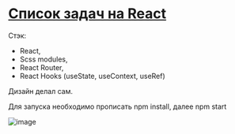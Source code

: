 # [Список задач на React](https://ivandnlv.github.io/reactToDo/)

Стэк: 
* React, 
* Scss modules,
* React Router,
* React Hooks (useState, useContext, useRef)

Дизайн делал сам.

Для запуска необходимо прописать npm install, далее npm start

![image](https://user-images.githubusercontent.com/91759945/170879505-a07be30a-b18a-4428-9308-b4d4603d8d00.png)

